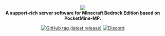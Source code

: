 <p align="center">
	<a href="https://github.com/ApexieDevelopment/OpenTouch"><img src="https://raw.githubusercontent.com/ApexieDevelopment/OpenTouch/stable/assets/OpenTouch.png"></img></a><br>
	<b>A support-rich server software for Minecraft Bedrock Edition based on PocketMine-MP.</b>
</p>

<p align="center">
	<a href="https://github.com/ApexieDevelopment/OpenTouch/releases"><img src="https://img.shields.io/github/v/tag/ApexieDevelopment/OpenTouch?label=release&logo=github" alt="GitHub tag (latest release)" /></a>
	<a href="https://discord.gg/a75eNEAtrt"><img src="https://img.shields.io/discord/736977303539810365?label=discord&color=7289DA&logo=discord" alt="Discord" /></a>
</p>